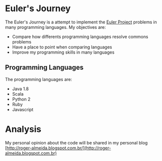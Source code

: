 # Euler's Journey

The Euler's Journey is a attempt to implement the [Euler Project](https://projecteuler.net) problems in many programming languages.
My objectives are:
* Compare how differents programming languages resolve commons problems
* Have a place to point when comparing languages
* Improve my programming skills in many languages

## Programming Languages
The programming languages are:
* Java 1.8
* Scala
* Python 2
* Ruby
* Javascript

# Analysis
My personal opinion about the code will be shared in my personal blog [http://roger-almeida.blogspot.com.br/](http://roger-almeida.blogspot.com.br)
